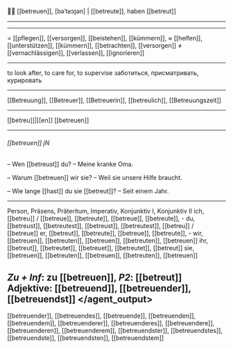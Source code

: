 
👨‍⚕️ [[betreuen]], [bəˈtʁɔɪ̯ən] | [[betreute]], haben [[betreut]]

---

---
= [[pflegen]], [[versorgen]], [[beistehen]], [[kümmern]], 
≈ [[helfen]], [[unterstützen]], [[kümmern]], [[betrachten]], [[versorgen]]
≠ [[vernachlässigen]], [[verlassen]], [[ignorieren]]

---
to look after, to care for, to supervise
заботиться, присматривать, курировать

---
[[Betreuung]], [[Betreuer]], [[Betreuerin]], [[betreulich]], [[Betreuungszeit]]

---
[[betreu]]|[[en]]
[[betreuen]]

---
###### [[betreuen]] jN
– Wen [[betreust]] du?
– Meine kranke Oma.

– Warum [[betreuen]] wir sie?
– Weil sie unsere Hilfe braucht.

– Wie lange [[hast]] du sie [[betreut]]?
– Seit einem Jahr.

---
Person, Präsens, Präteritum, Imperativ, Konjunktiv I,  Konjunktiv II 
ich, [[betreu]] / [[betreue]], [[betreute]], [[betreue]], [[betreute]], -
du, [[betreust]], [[betreutest]], [[betreust]], [[betreutest]], [[betreu]] / [[betreue]]
er, [[betreut]], [[betreute]], [[betreue]], [[betreute]], -
wir, [[betreuen]], [[betreuten]], [[betreuen]], [[betreuten]], [[betreuen]]
ihr, [[betreut]], [[betreutet]], [[betreuet]], [[betreutet]], [[betreut]]
sie, [[betreuen]], [[betreuten]], [[betreuen]], [[betreuten]], [[betreuen]]

*Zu + Inf*: zu [[betreuen]], *P2*: [[betreut]]
Adjektive: [[betreuend]], [[betreuender]], [[betreuendst]]
</agent_output>
---
[[betreuender]], [[betreuendes]], [[betreuende]], [[betreuenden]], [[betreuendem]], [[betreuenderer]], [[betreuenderes]], [[betreuendere]], [[betreuenderen]], [[betreuenderem]], [[betreuendster]], [[betreuendstes]], [[betreuendste]], [[betreuendsten]], [[betreuendstem]]